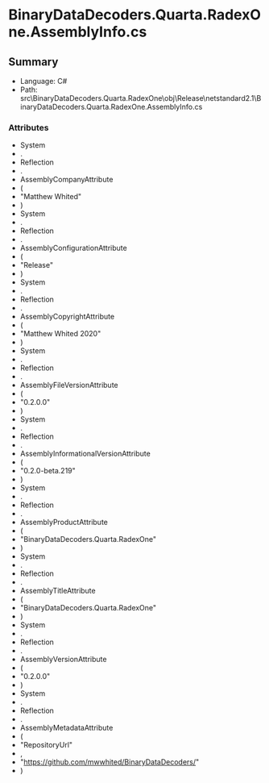 ﻿# BinaryDataDecoders.Quarta.RadexOne.AssemblyInfo.cs

## Summary

* Language: C#
* Path: src\BinaryDataDecoders.Quarta.RadexOne\obj\Release\netstandard2.1\BinaryDataDecoders.Quarta.RadexOne.AssemblyInfo.cs

### Attributes

 - System
 - .
 - Reflection
 - .
 - AssemblyCompanyAttribute
 - (
 - "Matthew Whited"
 - )
 - System
 - .
 - Reflection
 - .
 - AssemblyConfigurationAttribute
 - (
 - "Release"
 - )
 - System
 - .
 - Reflection
 - .
 - AssemblyCopyrightAttribute
 - (
 - "Matthew Whited 2020"
 - )
 - System
 - .
 - Reflection
 - .
 - AssemblyFileVersionAttribute
 - (
 - "0.2.0.0"
 - )
 - System
 - .
 - Reflection
 - .
 - AssemblyInformationalVersionAttribute
 - (
 - "0.2.0-beta.219"
 - )
 - System
 - .
 - Reflection
 - .
 - AssemblyProductAttribute
 - (
 - "BinaryDataDecoders.Quarta.RadexOne"
 - )
 - System
 - .
 - Reflection
 - .
 - AssemblyTitleAttribute
 - (
 - "BinaryDataDecoders.Quarta.RadexOne"
 - )
 - System
 - .
 - Reflection
 - .
 - AssemblyVersionAttribute
 - (
 - "0.2.0.0"
 - )
 - System
 - .
 - Reflection
 - .
 - AssemblyMetadataAttribute
 - (
 - "RepositoryUrl"
 - ,
 - "https://github.com/mwwhited/BinaryDataDecoders/"
 - )

